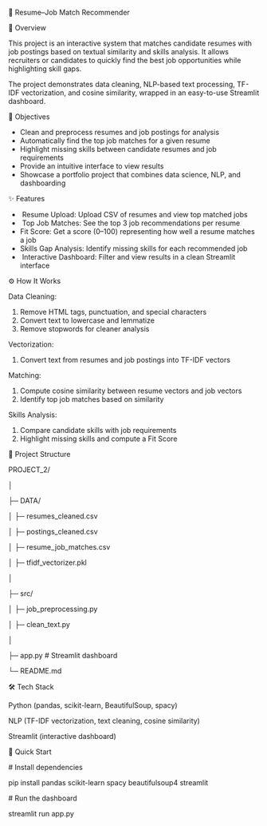 📄 Resume–Job Match Recommender



🌟 Overview



This project is an interactive system that matches candidate resumes with job postings based on textual similarity and skills analysis. It allows recruiters or candidates to quickly find the best job opportunities while highlighting skill gaps.



The project demonstrates data cleaning, NLP-based text processing, TF-IDF vectorization, and cosine similarity, wrapped in an easy-to-use Streamlit dashboard.



🎯 Objectives



* Clean and preprocess resumes and job postings for analysis 
* Automatically find the top job matches for a given resume 
* Highlight missing skills between candidate resumes and job requirements 
* Provide an intuitive interface to view results 
* Showcase a portfolio project that combines data science, NLP, and dashboarding 



✨ Features



* &nbsp;Resume Upload: Upload CSV of resumes and view top matched jobs
* &nbsp;Top Job Matches: See the top 3 job recommendations per resume
* Fit Score: Get a score (0–100) representing how well a resume matches a job
* Skills Gap Analysis: Identify missing skills for each recommended job
* &nbsp;Interactive Dashboard: Filter and view results in a clean Streamlit interface



⚙️ How It Works



Data Cleaning:



1. Remove HTML tags, punctuation, and special characters
2. Convert text to lowercase and lemmatize
3. Remove stopwords for cleaner analysis



Vectorization:



1. Convert text from resumes and job postings into TF-IDF vectors





Matching:



1. Compute cosine similarity between resume vectors and job vectors
2. Identify top job matches based on similarity



Skills Analysis:



1. Compare candidate skills with job requirements
2. Highlight missing skills and compute a Fit Score





📁 Project Structure



PROJECT\_2/

│

├─ DATA/

│   ├─ resumes\_cleaned.csv

│   ├─ postings\_cleaned.csv

│   ├─ resume\_job\_matches.csv

│   ├─ tfidf\_vectorizer.pkl

│

├─ src/

│   ├─ job\_preprocessing.py

│   ├─ clean\_text.py

│

├─ app.py        # Streamlit dashboard

└─ README.md



🛠️ Tech Stack



Python (pandas, scikit-learn, BeautifulSoup, spacy)



NLP (TF-IDF vectorization, text cleaning, cosine similarity)



Streamlit (interactive dashboard)



🚀 Quick Start

\# Install dependencies

pip install pandas scikit-learn spacy beautifulsoup4 streamlit



\# Run the dashboard

streamlit run app.py





